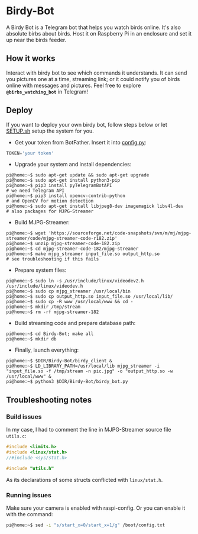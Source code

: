 # Birdy-Bot
A Birdy Bot is a Telegram bot that helps you watch birds online. It's also absolute birbs about birds.
Host it on Raspberry Pi in an enclosure and set it up near the birds feeder.

## How it works
Interact with birdy bot to see which commands it understands.
It can send you pictures one at a time, streaming link; or it could notify you of birds online with messages and pictures.
Feel free to explore **`@birbs_watching_bot`** in Telegram! 

## Deploy
If you want to deploy your own birdy bot, follow steps below or let [SETUP.sh](https://github.com/Incomprehensible/Birdy-Bot/blob/main/SETUP.sh "Auto deploy") setup the system for you.
* Get your token from BotFather. Insert it into [config.py](<https://github.com/Incomprehensible/Birdy-Bot/blob/main/config.py>):

```python
TOKEN='your token'
```

* Upgrade your system and install dependencies:

```console
pi@home:~$ sudo apt-get update && sudo apt-get upgrade
pi@home:~$ sudo apt-get install python3-pip
pi@home:~$ pip3 install pyTelegramBotAPI                              # we need Telegram API
pi@home:~$ pip3 install opencv-contrib-python                         # and OpenCV for motion detection
pi@home:~$ sudo apt-get install libjpeg8-dev imagemagick libv4l-dev   # also packages for MJPG-Streamer
```

* Build MJPG-Streamer:

```console
pi@home:~$ wget 'https://sourceforge.net/code-snapshots/svn/m/mj/mjpg-streamer/code/mjpg-streamer-code-r182.zip'
pi@home:~$ unzip mjpg-streamer-code-182.zip
pi@home:~$ cd mjpg-streamer-code-182/mjpg-streamer
pi@home:~$ make mjpg_streamer input_file.so output_http.so            # see troubleshooting if this fails
```

* Prepare system files:
```console
pi@home:~$ sudo ln -s /usr/include/linux/videodev2.h /usr/include/linux/videodev.h
pi@home:~$ sudo cp mjpg_streamer /usr/local/bin
pi@home:~$ sudo cp output_http.so input_file.so /usr/local/lib/
pi@home:~$ sudo cp -R www /usr/local/www && cd -
pi@home:~$ mkdir /tmp/stream
pi@home:~$ rm -rf mjpg-streamer-182
```

* Build streaming code and prepare database path:

```console
pi@home:~$ cd Birdy-Bot; make all
pi@home:~$ mkdir db
```

* Finally, launch everything:

```console
pi@home:~$ $DIR/Birdy-Bot/birdy_client &
pi@home:~$ LD_LIBRARY_PATH=/usr/local/lib mjpg_streamer -i "input_file.so -f /tmp/stream -n pic.jpg" -o "output_http.so -w /usr/local/www" &
pi@home:~$ python3 $DIR/Birdy-Bot/birdy_bot.py
```

## Troubleshooting notes
### Build issues
In my case, I had to comment the line in MJPG-Streamer source file `utils.c`:
```c
#include <limits.h>
#include <linux/stat.h>
//#include <sys/stat.h>

#include "utils.h"
```
As its declarations of some structs conflicted with `linux/stat.h`.

### Running issues
Make sure your camera is enabled with raspi-config. Or you can enable it with the command:

```zsh
pi@home:~$ sed -i "s/start_x=0/start_x=1/g" /boot/config.txt
```
